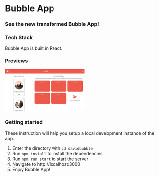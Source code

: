 # Bubble App

### See the new transformed Bubble App!

### Tech Stack

Bubble App is built in React.

### Previews

<img src="https://github.com/davidsolsonapuertas/SplitVote/blob/master/screenshot/screenshot1.png" alt="Screenshot" style="zoom:25%;" />

### Getting started

These instruction will help you setup a local development instance of the app.

1. Enter the directory with `cd davidbubble`
2. Run `npm install` to install the dependencies
3. Run `npm run start` to start the server
4. Navigate to http://localhost:3000
5. Enjoy Bubble App!
